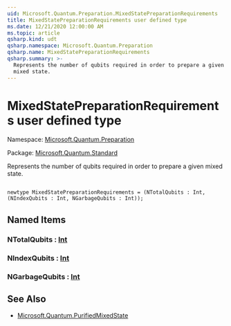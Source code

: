 ```yaml
---
uid: Microsoft.Quantum.Preparation.MixedStatePreparationRequirements
title: MixedStatePreparationRequirements user defined type
ms.date: 12/21/2020 12:00:00 AM
ms.topic: article
qsharp.kind: udt
qsharp.namespace: Microsoft.Quantum.Preparation
qsharp.name: MixedStatePreparationRequirements
qsharp.summary: >-
  Represents the number of qubits required in order to prepare a given
  mixed state.
---
```


# MixedStatePreparationRequirements user defined type

Namespace: [Microsoft.Quantum.Preparation](xref:Microsoft.Quantum.Preparation)

Package: [Microsoft.Quantum.Standard](https://nuget.org/packages/Microsoft.Quantum.Standard)


Represents the number of qubits required in order to prepare a givenmixed state.

```qsharp

newtype MixedStatePreparationRequirements = (NTotalQubits : Int, (NIndexQubits : Int, NGarbageQubits : Int));
```



## Named Items

### NTotalQubits : [Int](xref:microsoft.quantum.lang-ref.int)


### NIndexQubits : [Int](xref:microsoft.quantum.lang-ref.int)


### NGarbageQubits : [Int](xref:microsoft.quantum.lang-ref.int)



## See Also

- [Microsoft.Quantum.PurifiedMixedState](xref:Microsoft.Quantum.PurifiedMixedState)